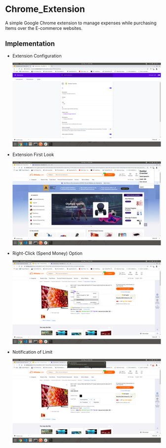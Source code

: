 # Chrome_Extension
A simple Google Chrome extension to manage expenses while purchasing  Items over the E-commerce websites. 
## Implementation 

- Extension Configuration

  <img src="https://github.com/ShreyasSubhedar/Chrome_Extension/blob/master/Screenshot%20from%202020-05-09%2022-33-56.png"  title="Extension Configurataion">
  
- Extension First Look

  <img src="https://github.com/ShreyasSubhedar/Chrome_Extension/blob/master/Screenshot%20from%202020-05-09%2022-34-12.png"  title="Extension First Look"> 
  
- Right-Click (Spend Money) Option

   <img src="https://github.com/ShreyasSubhedar/Chrome_Extension/blob/master/Screenshot%20from%202020-05-09%2022-34-47.png"  title="Right-Click Spend Money Option">
   
- Notification of Limit

  <img src="https://github.com/ShreyasSubhedar/Chrome_Extension/blob/master/Screenshot%20from%202020-05-09%2022-35-10.png"  title="Notification of Limit"> 
 
